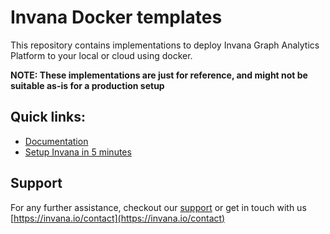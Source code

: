 # Invana Docker templates

This repository contains implementations to deploy Invana Graph Analytics 
Platform to your local or cloud using docker.

**NOTE: These implementations are just for reference, and might not be
suitable as-is for a production setup**


## Quick links: 
- [Documentation](https://docs.invana.io)
- [Setup Invana in 5 minutes](https://docs.invana.io/get-started/setup-invana-in-5-min)

## Support

For any further assistance, checkout our [support](http://invana.io/support) or get in touch with us [https://invana.io/contact](https://invana.io/contact)
